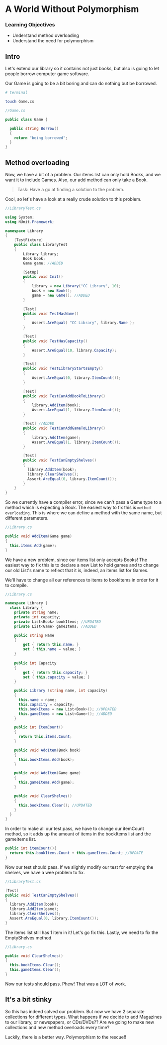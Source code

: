 # A World Without Polymorphism

### Learning Objectives

- Understand method overloading
- Understand the need for polymorphism

## Intro

Let's extend our library so it contains not just books, but also is going to let people borrow computer game software. 

Our Game is going to be a bit boring and can do nothing but be borrowed.

```bash
# terminal

touch Game.cs
```

```csharp
//Game.cs 

public class Game {

  public string Borrow()
  {
    return "being borrowed";
  }
}
```

## Method overloading

Now, we have a bit of a problem. Our items list can only hold Books, and we want it to include Games. Also, our add method can only take a Book.

> Task:  Have a go at finding a solution to the problem.

Cool, so let's have a look at a really crude solution to this problem.

```csharp
//LibraryTest.cs

using System;
using NUnit.Framework;

namespace Library
{
    [TestFixture]
    public class LibraryTest
    {
        Library library;
        Book book;
        Game game; //ADDED

        [SetUp]
        public void Init()
        {
            library = new Library("CC Library", 10);
            book = new Book();
            game = new Game(); //ADDED
        }

        [Test]
        public void TestHasName()
        {
            Assert.AreEqual( "CC Library", library.Name );
        }

        [Test]
        public void TestHasCapacity()
        {
            Assert.AreEqual(10, library.Capacity);
        }

        [Test]
        public void TestLibraryStartsEmpty()
        {
            Assert.AreEqual(0, library.ItemCount());
        }

        [Test]
        public void TestCanAddBookToLibrary()
        {
            library.AddItem(book);
            Assert.AreEqual(1, library.ItemCount());
        }

        [Test] //ADDED
        public void TestCanAddGameToLibrary()
        {
            library.AddItem(game);
            Assert.AreEqual(1, library.ItemCount());
        }

        [Test]
        public void TestCanEmptyShelves()
        {
          library.AddItem(book);
          library.ClearShelves();
          Assert.AreEqual(0, library.ItemCount());
        }
    }
}
```

So we currently have a compiler error, since we can't pass a Game type to a method which is expecting a Book. The easiest way to fix this is `method overloading`. This is where we can define a method with the same name, but different parameters.

```csharp
//Library.cs

public void AddItem(Game game)
{
  this.items.Add(game);
}
```

We have a new problem, since our items list only accepts Books! The easiest way to fix this is to declare a new List to hold games and to change our old List's name to reflect that it is, indeed, an items list for Games.

We'll have to change all our references to items to bookItems in order for it to compile.

```csharp
//Library.cs

namespace Library {
  class Library {
    private string name;
    private int capacity;
    private List<Book> bookItems; //UPDATED
    private List<Game> gameItems; //ADDED

    public string Name
    {
        get { return this.name; }
        set { this.name = value; }
    }
    
    public int Capacity
    {
        get { return this.capacity; }
        set { this.capacity = value; }
    }

    public Library (string name, int capacity)
    {
      this.name = name;
      this.capacity = capacity;
      this.bookItems = new List<Book>(); //UPDATED
      this.gameItems = new List<Game>(); //ADDED
    }

    public int ItemCount()
    {
      return this.items.Count;
    }

    public void AddItem(Book book)
    {
      this.bookItems.Add(book);
    }

    public void AddItem(Game game)
    {
      this.gameItems.Add(game);
    }

    public void ClearShelves()
    {
      this.bookItems.Clear(); //UPDATED
    }
  }
}
```


In order to make all our test pass, we have to change our itemCount method, so it adds up the amount of items in the bookItems list and the gameItems list.

```csharp
public int itemCount(){
  return this.bookItems.Count + this.gameItems.Count; //UPDATE
}
```

Now our test should pass. If we slightly modify our test for emptying the shelves, we have a wee problem to fix.

```csharp
//LibraryTest.cs

[Test]
public void TestCanEmptyShelves()
{
  library.AddItem(book);
  library.AddItem(game);
  library.ClearShelves();
  Assert.AreEqual(0, library.ItemCount());
}
```

The items list still has 1 item in it! Let's go fix this.
Lastly, we need to fix the EmptyShelves method.

```csharp
//Library.cs

public void ClearShelves()
{
  this.bookItems.Clear();
  this.gameItems.Clear();
}
```

Now our tests should pass. Phew! That was a LOT of work.

## It's a bit stinky

So this has indeed solved our problem. But now we have 2 separate collections for different types. What happens if we decide to add Magazines to our library, or newspapers, or CDs/DVDs?? Are we going to make new collections and new method overloads every time?

Luckily, there is a better way. Polymorphism to the rescue!!
